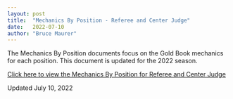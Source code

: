 ```yaml
---
layout: post
title:  "Mechanics By Position - Referee and Center Judge"
date:   2022-07-10
author: "Bruce Maurer"
---
```


The Mechanics By Position documents focus on the Gold Book mechanics for each
position. This document is updated for the 2022 season.

[Click here to view the Mechanics By Position for
Referee and Center Judge](https://storage.googleapis.com/ohsaa-websites/mechanics/2022-mechanics-by-position-r-cj.pdf)

Updated July 10, 2022
